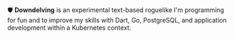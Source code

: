 🛡️ **Downdelving** is an experimental text-based roguelike I'm programming for fun and to improve my skills with Dart, Go, PostgreSQL, and application development within a Kubernetes context.
